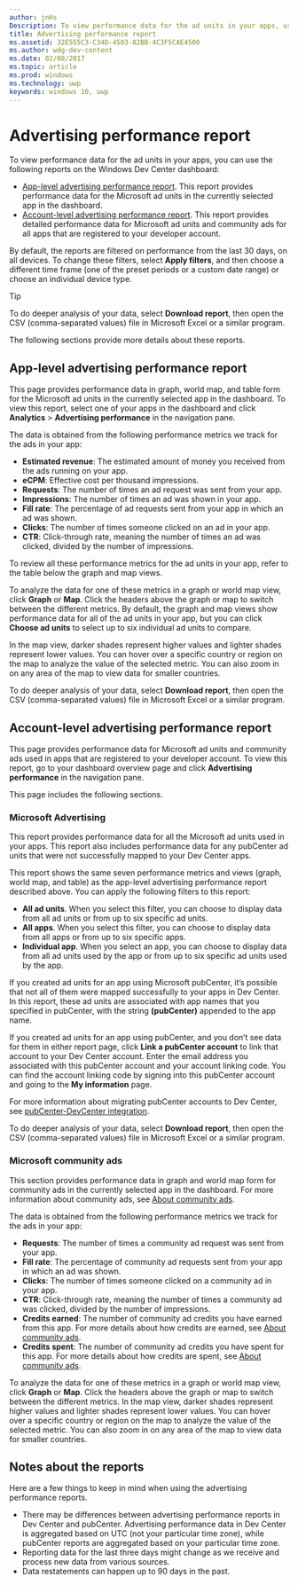 ```yaml
---
author: jnHs
Description: To view performance data for the ad units in your apps, use the app-level and account-level advertising performance reports on the Windows Dev Center dashboard.
title: Advertising performance report
ms.assetid: 32E555C3-C34D-4503-82BB-4C3F5CAE4500
ms.author: wdg-dev-content
ms.date: 02/08/2017
ms.topic: article
ms.prod: windows
ms.technology: uwp
keywords: windows 10, uwp
---
```


# Advertising performance report


To view performance data for the ad units in your apps, you can use the following reports on the Windows Dev Center dashboard:

-   [App-level advertising performance report](advertising-performance-report.md#app-level-advertising-performance-report). This report provides performance data for the Microsoft ad units in the currently selected app in the dashboard.
-   [Account-level advertising performance report](advertising-performance-report.md#account-level-advertising-performance-report). This report provides detailed performance data for Microsoft ad units and community ads for all apps that are registered to your developer account.

By default, the reports are filtered on performance from the last 30 days, on all devices. To change these filters, select **Apply filters**, and then choose a different time frame (one of the preset periods or a custom date range) or choose an individual device type. 

> [!TIP]
> To do deeper analysis of your data, select **Download report**, then open the CSV (comma-separated values) file in Microsoft Excel or a similar program.

The following sections provide more details about these reports.

## App-level advertising performance report

This page provides performance data in graph, world map, and table form for the Microsoft ad units in the currently selected app in the dashboard. To view this report, select one of your apps in the dashboard and click **Analytics** &gt; **Advertising performance** in the navigation pane.

The data is obtained from the following performance metrics we track for the ads in your app:

-   **Estimated revenue**: The estimated amount of money you received from the ads running on your app.
-   **eCPM**: Effective cost per thousand impressions.
-   **Requests**: The number of times an ad request was sent from your app.
-   **Impressions**: The number of times an ad was shown in your app.
-   **Fill rate**: The percentage of ad requests sent from your app in which an ad was shown.
-   **Clicks**: The number of times someone clicked on an ad in your app.
-   **CTR**: Click-through rate, meaning the number of times an ad was clicked, divided by the number of impressions.

To review all these performance metrics for the ad units in your app, refer to the table below the graph and map views.

To analyze the data for one of these metrics in a graph or world map view, click **Graph** or **Map**. Click the headers above the graph or map to switch between the different metrics. By default, the graph and map views show performance data for all of the ad units in your app, but you can click **Choose ad units** to select up to six individual ad units to compare.

In the map view, darker shades represent higher values and lighter shades represent lower values. You can hover over a specific country or region on the map to analyze the value of the selected metric. You can also zoom in on any area of the map to view data for smaller countries.

To do deeper analysis of your data, select **Download report**, then open the CSV (comma-separated values) file in Microsoft Excel or a similar program.

## Account-level advertising performance report

This page provides performance data for Microsoft ad units and community ads used in apps that are registered to your developer account. To view this report, go to your dashboard overview page and click **Advertising performance** in the navigation pane.

This page includes the following sections.

### Microsoft Advertising

This report provides performance data for all the Microsoft ad units used in your apps. This report also includes performance data for any pubCenter ad units that were not successfully mapped to your Dev Center apps.

This report shows the same seven performance metrics and views (graph, world map, and table) as the app-level advertising performance report described above. You can apply the following filters to this report:

-   **All ad units**. When you select this filter, you can choose to display data from all ad units or from up to six specific ad units.
-   **All apps**. When you select this filter, you can choose to display data from all apps or from up to six specific apps.
-   **Individual app**. When you select an app, you can choose to display data from all ad units used by the app or from up to six specific ad units used by the app.

If you created ad units for an app using Microsoft pubCenter, it’s possible that not all of them were mapped successfully to your apps in Dev Center. In this report, these ad units are associated with app names that you specified in pubCenter, with the string **(pubCenter)** appended to the app name.

If you created ad units for an app using pubCenter, and you don’t see data for them in either report page, click **Link a pubCenter account** to link that account to your Dev Center account. Enter the email address you associated with this pubCenter account and your account linking code. You can find the account linking code by signing into this pubCenter account and going to the **My information** page.

For more information about migrating pubCenter accounts to Dev Center, see [pubCenter-DevCenter integration](pubcenter-dev-center-integration.md).

To do deeper analysis of your data, select **Download report**, then open the CSV (comma-separated values) file in Microsoft Excel or a similar program.

### Microsoft community ads

This section provides performance data in graph and world map form for community ads in the currently selected app in the dashboard. For more information about community ads, see [About community ads](about-community-ads.md).

The data is obtained from the following performance metrics we track for the ads in your app:

-   **Requests**: The number of times a community ad request was sent from your app.
-   **Fill rate**: The percentage of community ad requests sent from your app in which an ad was shown.
-   **Clicks**: The number of times someone clicked on a community ad in your app.
-   **CTR**: Click-through rate, meaning the number of times a community ad was clicked, divided by the number of impressions.
-   **Credits earned**: The number of community ad credits you have earned from this app. For more details about how credits are earned, see [About community ads](about-community-ads.md).
-   **Credits spent**: The number of community ad credits you have spent for this app. For more details about how credits are spent, see [About community ads](about-community-ads.md).

To analyze the data for one of these metrics in a graph or world map view, click **Graph** or **Map**. Click the headers above the graph or map to switch between the different metrics. In the map view, darker shades represent higher values and lighter shades represent lower values. You can hover over a specific country or region on the map to analyze the value of the selected metric. You can also zoom in on any area of the map to view data for smaller countries.

## Notes about the reports

Here are a few things to keep in mind when using the advertising performance reports.

- There may be differences between advertising performance reports in Dev Center and pubCenter. Advertising performance data in Dev Center is aggregated based on UTC (not your particular time zone), while pubCenter reports are aggregated based on your particular time zone.
- Reporting data for the last three days might change as we receive and process new data from various sources.
- Data restatements can happen up to 90 days in the past.

 

 

